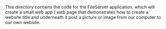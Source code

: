 This directory contains the code for the FileServer application, which will create a small web app / web page that demonstrates how to create a website title and underneath it post a picture or image from our computer to our own website. 
